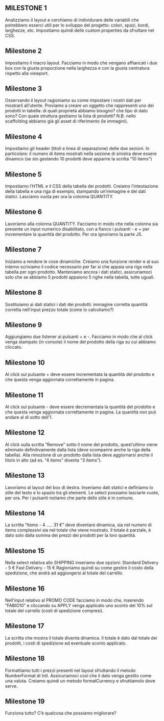 ## MILESTONE 1

Analizziamo il layout e cerchiamo di individurare delle variabili che potrebbero esserci utili per lo sviluppo del progetto: colori, spazi, bordi, larghezze, etc. Impostiamo quindi delle custom properties da sfruttare nel CSS.

## Milestone 2

Impostiamo il macro layout. Facciamo in modo che vengano affiancati i due box con la giusta proporzione nella larghezza e con la giusta centratura rispetto alla viewport.

## Milestone 3

Osservando il layout ragioniamo su come impostare i nostri dati per mostrarli all’utente. Proviamo a creare un oggetto che rappresenti uno dei prodotti in tabella: di quali proprietà abbiamo bisogno? che tipo di dato sono? Con quale struttura gestiamo la lista di prodotti? N.B. nello scaffolding abbiamo già gli asset di riferimento (le immagini).

## Milestone 4

Impostiamo gli header (titoli e linea di separazione) delle due sezioni. In particolare:
il numero di items mostrati nella sezione di sinistra deve essere dinamico (se sto gestendo 10 prodotti deve apparire la scritta “10 items”)

## Milestone 5
Impostiamo l’HTML e il CSS della tabella dei prodotti. Creiamo l’intestazione della tabella e una riga di esempio, stampando un’immagine e dei dati statici. Lasciamo vuota per ora la colonna QUANTITY.

## Milestone 6
Lavoriamo alla colonna QUANTITY. Facciamo in modo che nella colonna sia presente un input numerico disabilitato, con a fianco i pulsanti - e + per incrementare la quantità del prodotto. Per ora ignoriamo la parte JS.

## Milestone 7
Iniziamo a rendere le cose dinamiche. Creiamo una funzione render e al suo interno scriviamo il codice necessario per far sì che appaia una riga nella tabella per ogni prodotto. Manteniamo ancora i dati statici, assicuriamoci solo che se abbiamo 5 prodotti appaiono 5 righe nella tabella, tutte uguali.

## Milestone 8
Sostituiamo ai dati statici i dati dei prodotti:
immagine corretta
quantità corretta nell’input
prezzo
totale (come lo calcoliamo?)

## Milestone 9
Aggiungiamo due listener ai pulsanti + e -. Facciamo in modo che al click venga stampato (in console) il nome del prodotto della riga su cui abbiamo cliccato.

## Milestone 10
Al click sul pulsante + deve essere incrementata la quantità del prodotto e che questa venga aggiornata correttamente in pagina.

## Milestone 11
Al click sul pulsante - deve essere decrementata la quantità del prodotto e che questa venga aggiornata correttamente in pagina. La quantità non può andare al di sotto dell’1.

## Milestone 12
Al click sulla scritta “Remove” sotto il nome del prodotto, quest’ultimo viene eliminato definitivamente dalla lista (deve scomparire anche la riga della tabella). Alla rimozione di un prodotto dalla lista deve aggiornarsi anche il titolo in alto (ad es. “4 items” diventa “3 items”).

## Milestone 13
Lavoriamo al layout del box di destra. Inseriamo dati statici e definiamo lo stile del testo e lo spazio tra gli elementi. Le select possiamo lasciarle vuote, per ora. Per i pulsanti notiamo che parte dello stile è in comune.

## Milestone 14
La scritta “Items - 4 ….. 31 €” deve diventare dinamica, sia nel numero di items complessivi sia nel totale che viene mostrato. Il totale è parziale, è dato solo dalla somma dei prezzi dei prodotti per la loro quantità.

## Milestone 15
Nella select relativa allo SHIPPING inseriamo due opzioni:
Standard Delivery - 5 €
Fast Delivery - 15 €
Ragioniamo quindi su come gestire il costo della spedizione, che andrà ad aggiungersi al totale del carrello.

## Milestone 16
Nell’input relativo al PROMO CODE facciamo in modo che, inserendo “FABIO10” e cliccando su APPLY venga applicato uno sconto del 10% sul totale del carrello (costi di spedizione compresi).

## Milestone 17
La scritta che mostra il totale diventa dinamica. Il totale è dato dal totale dei prodotti, i costi di spedizione ed eventuale sconto applicato.

## Milestone 18
Formattiamo tutti i prezzi presenti nel layout sfruttando il metodo NumberFormat di Intl. Assicuriamoci così che il dato venga gestito come una valuta. Creiamo quindi un metodo formatCurrency e sfruttiamolo dove serve.

## Milestone 19
Funziona tutto? C’è qualcosa che possiamo migliorare?


